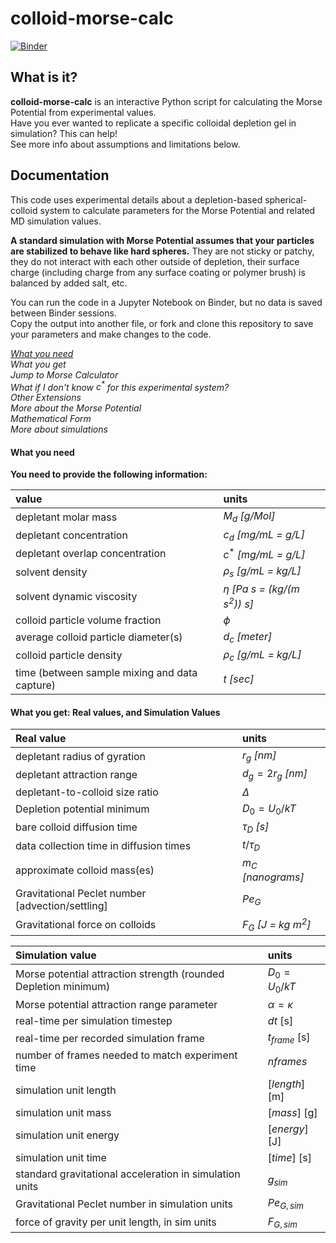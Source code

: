 # colloid-morse-calc
[![Binder](https://mybinder.org/badge_logo.svg)](https://mybinder.org/v2/gh/procf/colloid-morse-calc/HEAD)

## What is it?
**colloid-morse-calc** is an interactive Python script for calculating the Morse Potential from experimental values. <br>
Have you ever wanted to replicate a specific colloidal depletion gel in simulation? This can help! <br>
See more info about assumptions and limitations below.

## Documentation
This code uses experimental details about a depletion-based spherical-colloid system to calculate parameters for the Morse Potential and related MD simulation values.

**A standard simulation with Morse Potential assumes that your particles are stabilized to behave like hard spheres.** They are not sticky or patchy, they do not interact with each other outside of depletion, their surface charge (including charge from any surface coating or polymer brush) is balanced by added salt, etc.

You can run the code in a Jupyter Notebook on Binder, but no data is saved between Binder sessions. <br>
Copy the output into another file, or fork and clone this repository to save your parameters and make changes to the code.

[*What you need*](/README.md#what-you-need)<br>
*What you get*<br>
*Jump to Morse Calculator*<br>
*What if I don't know $c^*$ for this experimental system?*<br>
*Other Extensions*<br>
*More about the Morse Potential*<br>
*Mathematical Form*<br>
*More about simulations*<br>

#### What you need
**You need to provide the following information:**

| value    | units   |
| :-------- | :------- |
| depletant molar mass   | $M_d$ *[g/Mol]* |
| depletant concentration | $c_d$ *[mg/mL = g/L]* |
| depletant overlap concentration     | $c^*$ *[mg/mL = g/L]* |
| solvent density  | $\rho_s$ *[g/mL = kg/L]* |
| solvent dynamic viscosity  | $\eta$ *[Pa s = (kg/(m s<sup>2</sup>)) s]* |
| colloid particle volume fraction  | $\phi$ |
| average colloid particle diameter(s)  | $d_c$ *[meter]* |
| colloid particle density | $\rho_c$ *[g/mL = kg/L]* |
| time (between sample mixing and data capture)  | $t$ *[sec]* |

#### What you get: Real values, and Simulation Values

| Real value    | units   |
| :-------- | :------- |
| depletant radius of gyration   | $r_g$ *[nm]* |
| depletant attraction range | $d_g = 2r_g$ *[nm]* |
| depletant-to-colloid size ratio  | $\Delta$ |
| Depletion potential minimum  | $D_0 = U_0/kT$ |
| bare colloid diffusion time  | $\tau_D$ *[s]* |
| data collection time in diffusion times | $t/\tau_D$ |
| approximate colloid mass(es)  | $m_C$ *[nanograms]* |
| Gravitational Peclet number [advection/settling] | $Pe_G$ |
| Gravitational force on colloids | $F_G$ *[J = kg m<sup>2</sup>]* |

| Simulation value    | units   |
| :-------- | :------- |
| Morse potential attraction strength (rounded Depletion minimum)  | $D_0 = U_0/kT$ |
| Morse potential attraction range parameter | $\alpha = \kappa$ |
| real-time per simulation timestep | $dt$ [s] |
| real-time per recorded simulation frame | $t_{frame}$ [s] |
| number of frames needed to match experiment time | $nframes$ |
| simulation unit length | $[length]$ [m] |
| simulation unit mass | $[mass]$ [g] |
| simulation unit energy | $[energy]$ [J] |
| simulation unit time | $[time]$ [s] |
| standard gravitational acceleration in simulation units | $g_{sim}$ |
| Gravitational Peclet number in simulation units | $Pe_{G,sim}$ |
| force of gravity per unit length, in sim units | $F_{G,sim}$ |
